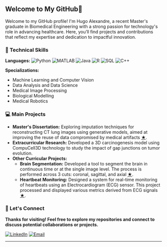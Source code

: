 ## Welcome to My GitHub👋

Welcome to my GitHub profile! I'm Hugo Alexandre, a recent Master's graduate in Biomedical Engineering with a strong passion for technology's role in advancing healthcare. Here, you’ll find projects and contributions that reflect my expertise and dedication to impactful innovation.

### 🧠 Technical Skills

**Languages:**
![Python](https://img.shields.io/badge/-Python-3776AB?logo=python&logoColor=white&style=flat-square)
![MATLAB](https://img.shields.io/badge/-MATLAB-0076A8?logo=matlab&logoColor=white&style=flat-square)
![Java](https://img.shields.io/badge/-Java-007396?logo=java&logoColor=white&style=flat-square)
![R](https://img.shields.io/badge/-R-276DC3?logo=r&logoColor=white&style=flat-square)
![SQL](https://img.shields.io/badge/-SQL-CC2927?logo=microsoftsqlserver&logoColor=white&style=flat-square)
![C++](https://img.shields.io/badge/-C++-00599C?logo=cplusplus&logoColor=white&style=flat-square)

**Specializations:**
  - Machine Learning and Computer Vision
  - Data Analysis and Data Science
  - Medical Image Processing
  - Biological Modelling
  - Medical Robotics

### 💻 Main Projects

- **Master's Dissertation:** Exploring imputation techniques for reconstructing CT lung images using generative models, aimed at improving the reuse of data compromised by medical artifacts [★](https://github.com/hugo-tomas/Exploring-imputation-in-lung-CT).
- **Extracurricular Research:** Developed a 3D carcinogenesis model using CompuCell3D technology to study the impact of gap junctions on tumor evolution.
- **Other Curricular Projects:**
  - **Brain Segmentation:** Developed a tool to segment the brain in continuous time or at the single image level. The process is performed across 3 cuts: coronal, sagittal, and axial [★](https://github.com/hugo-tomas/Brain_Segmentation_App).
  - **Heartbeat Monitoring:** Designed a system for real-time monitoring of heartbeats using an Electrocardiogram (ECG) sensor. This project processed and displayed various metrics derived from ECG signals [★](https://github.com/hugo-tomas/Heartbeat_Monitoring).

### 🚀 Let's Connect
**Thanks for visiting! Feel free to explore my repositories and connect to discuss potential collaborations or projects.**

[![LinkedIn](https://img.shields.io/badge/LinkedIn-blue?logo=linkedin&style=for-the-badge)](http://www.linkedin.com/in/hugo-tomas-alexandre)
[![Email](https://img.shields.io/badge/Email-blue?logo=outlook&style=for-the-badge)](mailto:hugotomas.2001@outlook.pt)

---
